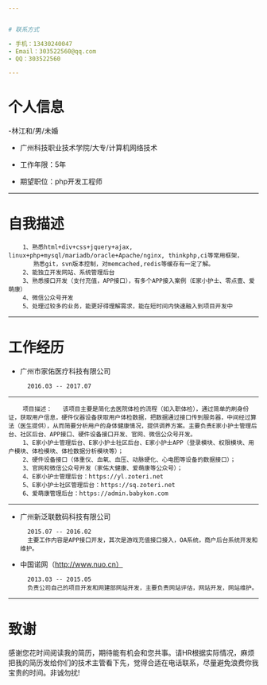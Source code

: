 ```yaml
---


# 联系方式

- 手机：13430240047
- Email：303522560@qq.com
- QQ：303522560

---
```


# 个人信息

 -林江和/男/未婚
 - 广州科技职业技术学院/大专/计算机网络技术
 - 工作年限：5年

 - 期望职位：php开发工程师

---

# 自我描述

		1、熟悉html+div+css+jquery+ajax, linux+php+mysql/mariadb/oracle+Apache/nginx, thinkphp,ci等常用框架，
		   熟悉git，svn版本控制，对memcached,redis等缓存有一定了解。
		2、能独立开发网站、系统管理后台
		3、熟悉接口开发（支付充值，APP接口），有多个APP接入案例（E家小护士、零点壹、爱萌康）
		4、微信公众号开发
		5、处理过较多的业务，能更好得理解需求，能在短时间内快速融入到项目开发中

---

# 工作经历


- 广州市家佑医疗科技有限公司

		2016.03 -- 2017.07
---
		项目描述：	该项目主要是简化去医院体检的流程（如入职体检），通过简单的刷身份证，获取用户信息，硬件仪器设备获取用户体检数据，把数据通过接口传到服务器，中间经过算法（医生提供），从而简要分析用户的身体健康情况，提供调养方案。主要负责E家小护士管理后台、社区后台、APP接口、硬件设备接口开发、官网、微信公众号开发。
		1、E家小护士管理后台、E家小护士社区后台、E家小护士APP（登录模块、权限模块、用户模块、体检模块、体检数据分析模块等）；
		2、硬件设备接口（体重仪、血氧、血压、动脉硬化、心电图等设备的数据接口）；
		3、官网和微信公众号开发（家佑大健康、爱萌康等公众号）；
		4、E家小护士管理后台：https://yl.zoteri.net
		5、E家小护士社区管理后台：https://sq.zoteri.net
		6、爱萌康管理后台：https://admin.babykon.com
			
---	

- 广州新泛联数码科技有限公司

		2015.07 -- 2016.02
		主要工作内容是APP接口开发，其次是游戏充值接口接入，OA系统，商户后台系统开发和维护。

- 中国诺网（http://www.nuo.cn） 

		2013.03 -- 2015.05
		负责公司自己的项目开发和网建部网站开发，主要负责网站评估，网站开发，网站维护。

---

# 致谢
感谢您花时间阅读我的简历，期待能有机会和您共事。请HR根据实际情况，麻烦把我的简历发给你们的技术主管看下先，觉得合适在电话联系，尽量避免浪费你我宝贵的时间。非诚勿扰!
